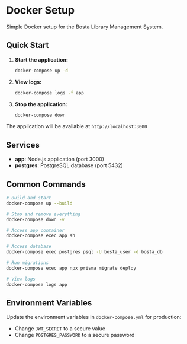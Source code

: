 # Docker Setup

Simple Docker setup for the Bosta Library Management System.

## Quick Start

1. **Start the application:**
   ```bash
   docker-compose up -d
   ```

2. **View logs:**
   ```bash
   docker-compose logs -f app
   ```

3. **Stop the application:**
   ```bash
   docker-compose down
   ```

The application will be available at `http://localhost:3000`

## Services

- **app**: Node.js application (port 3000)
- **postgres**: PostgreSQL database (port 5432)

## Common Commands

```bash
# Build and start
docker-compose up --build

# Stop and remove everything
docker-compose down -v

# Access app container
docker-compose exec app sh

# Access database
docker-compose exec postgres psql -U bosta_user -d bosta_db

# Run migrations
docker-compose exec app npx prisma migrate deploy

# View logs
docker-compose logs app
```

## Environment Variables

Update the environment variables in `docker-compose.yml` for production:

- Change `JWT_SECRET` to a secure value
- Change `POSTGRES_PASSWORD` to a secure password

